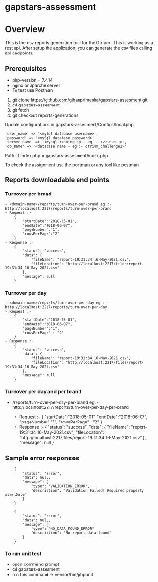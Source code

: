 # gapstars-assessment

# Overview

This is the csv reports generation tool for the Otrium .
This is working as a rest api. After setup the application, you can generate the csv files
calling api endpoints.

## Prerequisites

- php-version = 7.4.14
- nginx or aparche server
- To test use Postman

1. git clone https://github.com/gihanprimesha/gapstars-assesment.git
2. cd gapstars-assesment
3. git fetch
4. git checkout reports-generations

Update configurations in gapstars-assesment/Configs/local.php

    'user_name' => '<mySql database username>',
    'password' => '<mySql database password>',
    'server_name' => '<mysql running ip - eg :- 127.0.0.1>',
    'db_name' => '<database name - eg :- otrium_challenge2>'

Path of index.php = gapstars-assesment/index.php

To check the assignment use the postman or any tool like postman

## Reports downloadable end points

### Turnover per brand

    - <domain-name>/reports/turn-over-per-brand eg :- http://localhost:2217/reports/turn-over-per-brand
    - Request :-
        {
            "startDate":"2018-05-01",
            "endDate":"2018-06-07",
            "pageNumber":"1",
            "rowsPerPage":"2"
        }
    - Response :-
        {
            "status": "success",
            "data": {
                "fileName": "report-19:31:34 16-May-2021.csv",
                "fileLocation": "http://localhost:2217/files/report-19:31:34 16-May-2021.csv"
            },
            "message": null
        }

### Turnover per day

    - <domain-name>/reports/turn-over-per-day eg :- http://localhost:2217/reports/turn-over-per-day
    - Request :-
        {
            "startDate":"2018-05-01",
            "endDate":"2018-06-07",
            "pageNumber":"1",
            "rowsPerPage" : "2"
        }
    - Response :-
        {
            "status": "success",
            "data": {
                "fileName": "report-19:31:34 16-May-2021.csv",
                "fileLocation": "http://localhost:2217/files/report-19:31:34 16-May-2021.csv"
            },
            "message": null
        }

### Turnover per day and per brand

- <domain-name>/reports/turn-over-per-day-per-brand eg :- http://localhost:2217/reports/turn-over-per-day-per-brand
  - Request :-
        {
            "startDate":"2018-05-01",
            "endDate":"2018-06-07",
            "pageNumber":"1",
            "rowsPerPage" : "2"
        }
  - Response :-
        {
            "status": "success",
            "data": {
                "fileName": "report-19:31:34 16-May-2021.csv",
                "fileLocation": "http://localhost:2217/files/report-19:31:34 16-May-2021.csv"
            },
            "message": null
        }

## Sample error responses

        {
            "status": "error",
            "data": null,
            "message": {
                "type": "VALIDATION_ERROR",
                "description": "Validation Failed! Required property startDate"
            }
        }

        {
            "status": "error",
            "data": null,
            "message": {
                "type": "NO_DATA_FOUND_ERROR",
                "description": "No report data found"
            }
        }

### To run unit test

- open command prompt
- cd gapstars-assesment
- run this command -> vendor/bin/phpunit
